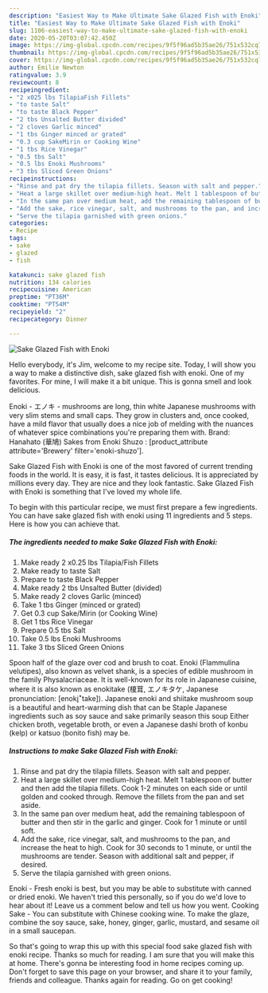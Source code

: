 ```yaml
---
description: "Easiest Way to Make Ultimate Sake Glazed Fish with Enoki"
title: "Easiest Way to Make Ultimate Sake Glazed Fish with Enoki"
slug: 1106-easiest-way-to-make-ultimate-sake-glazed-fish-with-enoki
date: 2020-05-20T03:07:42.450Z
image: https://img-global.cpcdn.com/recipes/9f5f96ad5b35ae26/751x532cq70/sake-glazed-fish-with-enoki-recipe-main-photo.jpg
thumbnail: https://img-global.cpcdn.com/recipes/9f5f96ad5b35ae26/751x532cq70/sake-glazed-fish-with-enoki-recipe-main-photo.jpg
cover: https://img-global.cpcdn.com/recipes/9f5f96ad5b35ae26/751x532cq70/sake-glazed-fish-with-enoki-recipe-main-photo.jpg
author: Emilie Newton
ratingvalue: 3.9
reviewcount: 8
recipeingredient:
- "2 x025 lbs TilapiaFish Fillets"
- "to taste Salt"
- "to taste Black Pepper"
- "2 tbs Unsalted Butter divided"
- "2 cloves Garlic minced"
- "1 tbs Ginger minced or grated"
- "0.3 cup SakeMirin or Cooking Wine"
- "1 tbs Rice Vinegar"
- "0.5 tbs Salt"
- "0.5 lbs Enoki Mushrooms"
- "3 tbs Sliced Green Onions"
recipeinstructions:
- "Rinse and pat dry the tilapia fillets. Season with salt and pepper."
- "Heat a large skillet over medium-high heat. Melt 1 tablespoon of butter and then add the tilapia fillets. Cook 1-2 minutes on each side or until golden and cooked through. Remove the fillets from the pan and set aside."
- "In the same pan over medium heat, add the remaining tablespoon of butter and then stir in the garlic and ginger. Cook for 1 minute or until soft."
- "Add the sake, rice vinegar, salt, and mushrooms to the pan, and increase the heat to high. Cook for 30 seconds to 1 minute, or until the mushrooms are tender. Season with additional salt and pepper, if desired."
- "Serve the tilapia garnished with green onions."
categories:
- Recipe
tags:
- sake
- glazed
- fish

katakunci: sake glazed fish 
nutrition: 134 calories
recipecuisine: American
preptime: "PT36M"
cooktime: "PT54M"
recipeyield: "2"
recipecategory: Dinner

---
```



![Sake Glazed Fish with Enoki](https://img-global.cpcdn.com/recipes/9f5f96ad5b35ae26/751x532cq70/sake-glazed-fish-with-enoki-recipe-main-photo.jpg)

Hello everybody, it's Jim, welcome to my recipe site. Today, I will show you a way to make a distinctive dish, sake glazed fish with enoki. One of my favorites. For mine, I will make it a bit unique. This is gonna smell and look delicious.

Enoki - エノキ - mushrooms are long, thin white Japanese mushrooms with very slim stems and small caps. They grow in clusters and, once cooked, have a mild flavor that usually does a nice job of melding with the nuances of whatever spice combinations you&#39;re preparing them with. Brand: Hanahato (華鳩) Sakes from Enoki Shuzo : [product_attribute attribute=&#39;Brewery&#39; filter=&#39;enoki-shuzo&#39;].

Sake Glazed Fish with Enoki is one of the most favored of current trending foods in the world. It is easy, it is fast, it tastes delicious. It is appreciated by millions every day. They are nice and they look fantastic. Sake Glazed Fish with Enoki is something that I've loved my whole life.


To begin with this particular recipe, we must first prepare a few ingredients. You can have sake glazed fish with enoki using 11 ingredients and 5 steps. Here is how you can achieve that.

<!--inarticleads1-->

##### The ingredients needed to make Sake Glazed Fish with Enoki:

1. Make ready 2 x0.25 lbs Tilapia/Fish Fillets
1. Make ready to taste Salt
1. Prepare to taste Black Pepper
1. Make ready 2 tbs Unsalted Butter (divided)
1. Make ready 2 cloves Garlic (minced)
1. Take 1 tbs Ginger (minced or grated)
1. Get 0.3 cup Sake/Mirin (or Cooking Wine)
1. Get 1 tbs Rice Vinegar
1. Prepare 0.5 tbs Salt
1. Take 0.5 lbs Enoki Mushrooms
1. Take 3 tbs Sliced Green Onions


Spoon half of the glaze over cod and brush to coat. Enoki (Flammulina velutipes), also known as velvet shank, is a species of edible mushroom in the family Physalacriaceae. It is well-known for its role in Japanese cuisine, where it is also known as enokitake (榎茸, エノキタケ, Japanese pronunciation: [enoki̥ꜜtake]). Japanese enoki and shiitake mushroom soup is a beautiful and heart-warming dish that can be Staple Japanese ingredients such as soy sauce and sake primarily season this soup Either chicken broth, vegetable broth, or even a Japanese dashi broth of konbu (kelp) or katsuo (bonito fish) may be. 

<!--inarticleads2-->

##### Instructions to make Sake Glazed Fish with Enoki:

1. Rinse and pat dry the tilapia fillets. Season with salt and pepper.
1. Heat a large skillet over medium-high heat. Melt 1 tablespoon of butter and then add the tilapia fillets. Cook 1-2 minutes on each side or until golden and cooked through. Remove the fillets from the pan and set aside.
1. In the same pan over medium heat, add the remaining tablespoon of butter and then stir in the garlic and ginger. Cook for 1 minute or until soft.
1. Add the sake, rice vinegar, salt, and mushrooms to the pan, and increase the heat to high. Cook for 30 seconds to 1 minute, or until the mushrooms are tender. Season with additional salt and pepper, if desired.
1. Serve the tilapia garnished with green onions.


Enoki - Fresh enoki is best, but you may be able to substitute with canned or dried enoki. We haven&#39;t tried this personally, so if you do we&#39;d love to hear about it! Leave us a comment below and tell us how you went. Cooking Sake - You can substitute with Chinese cooking wine. To make the glaze, combine the soy sauce, sake, honey, ginger, garlic, mustard, and sesame oil in a small saucepan. 

So that's going to wrap this up with this special food sake glazed fish with enoki recipe. Thanks so much for reading. I am sure that you will make this at home. There's gonna be interesting food in home recipes coming up. Don't forget to save this page on your browser, and share it to your family, friends and colleague. Thanks again for reading. Go on get cooking!
